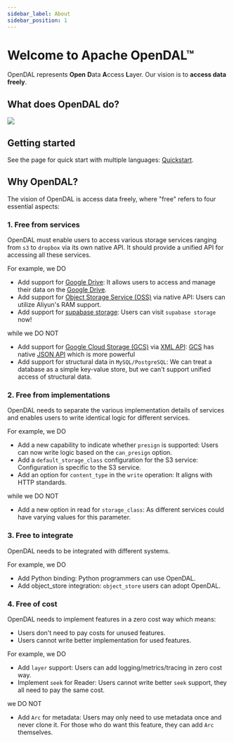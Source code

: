 ```yaml
---
sidebar_label: About
sidebar_position: 1
---
```


# Welcome to Apache OpenDAL™

OpenDAL represents **Open** **D**ata **A**ccess **L**ayer. Our vision is to **access data freely**.

## What does OpenDAL do?

![](https://user-images.githubusercontent.com/5351546/222356748-14276998-501b-4d2a-9b09-b8cff3018204.png)

## Getting started

See the page for quick start with multiple languages: [Quickstart](quickstart.md).

## Why OpenDAL?

The vision of OpenDAL is access data freely, where "free" refers to four essential aspects:

### 1. Free from services

OpenDAL must enable users to access various storage services ranging from `s3` to `dropbox` via its own native API. It should provide a unified API for accessing all these services.

For example, we DO

- Add support for [Google Drive](https://www.google.com/drive/): It allows users to access and manage their data on the [Google Drive](https://www.google.com/drive/).
- Add support for [Object Storage Service (OSS)](https://www.alibabacloud.com/product/object-storage-service) via native API: Users can utilize Aliyun's RAM support.
- Add support for [supabase storage](https://supabase.com/docs/guides/storage): Users can visit `supabase storage` now!

while we DO NOT

- Add support for [Google Cloud Storage (GCS)](https://cloud.google.com/storage) via [XML API](https://cloud.google.com/storage/docs/xml-api/overview): [GCS](https://cloud.google.com/storage) has native [JSON API](https://cloud.google.com/storage/docs/json_api) which is more powerful
- Add support for structural data in `MySQL/PostgreSQL`: We can treat a database as a simple key-value store, but we can't support unified access of structural data.

### 2. Free from implementations

OpenDAL needs to separate the various implementation details of services and enables users to write identical logic for different services.

For example, we DO

- Add a new capability to indicate whether `presign` is supported: Users can now write logic based on the `can_presign` option.
- Add a `default_storage_class` configuration for the S3 service: Configuration is specific to the S3 service.
- Add an option for `content_type` in the `write` operation: It aligns with HTTP standards.

while we DO NOT

- Add a new option in read for `storage_class`: As different services could have varying values for this parameter.

### 3. Free to integrate

OpenDAL needs to be integrated with different systems.

For example, we DO

- Add Python binding: Python programmers can use OpenDAL.
- Add object_store integration: `object_store` users can adopt OpenDAL.

### 4. Free of cost

OpenDAL needs to implement features in a zero cost way which means:

- Users don't need to pay costs for unused features.
- Users cannot write better implementation for used features.

For example, we DO

- Add `layer` support: Users can add logging/metrics/tracing in zero cost way.
- Implement `seek` for Reader: Users cannot write better `seek` support, they all need to pay the same cost.

we DO NOT

- Add `Arc` for metadata: Users may only need to use metadata once and never clone it. For those who do want this feature, they can add `Arc` themselves.
